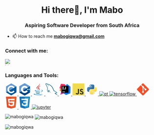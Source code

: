 <h1 align="center">Hi there👋, I'm Mabo</h1>
<h3 align="center">Aspiring Software Developer from South Africa</h3>

- 📫 How to reach me **mabogiqwa@gmail.com**

<h3 align="left">Connect with me:</h3>
<a href="https://www.linkedin.com/in/mabo-giqwa-7880522b5/" target="_blank" rel="noopener noreferrer" style="display: flex; align-items: center;">
  <img src="https://cdn-icons-png.flaticon.com/512/174/174857.png" alt="LinkedIn" style="width: 20px; height: 20px; margin-right: 8px;">
</a>
<p align="left">
</p>

<h3 align="left">Languages and Tools:</h3>
<p align="left">
  <!-- C -->
    <a href="https://www.learn-c.org/" target="_blank" rel="noreferrer"> 
        <img src="https://raw.githubusercontent.com/devicons/devicon/master/icons/c/c-original.svg" 
        alt="c" width="40" height="40"/> 
    </a>
  
  <!-- C++ -->
  <a href="https://www.w3schools.com/cpp/" target="_blank" rel="noreferrer">
    <img src="https://raw.githubusercontent.com/devicons/devicon/master/icons/cplusplus/cplusplus-original.svg" 
         alt="cplusplus" width="40" height="40"/>
  </a>

  <!-- Java -->
  <a href="https://www.w3schools.com/java/" target="_blank" rel="noreferrer">
    <img src="https://raw.githubusercontent.com/devicons/devicon/master/icons/java/java-original.svg" 
         alt="java" width="40" height="40"/>
  </a>

  <!-- SQL -->
  <a href="https://www.w3schools.com/sql/" target="_blank" rel="noreferrer">
    <img src="https://raw.githubusercontent.com/devicons/devicon/master/icons/mysql/mysql-original.svg" 
         alt="sql" width="40" height="40"/>
  </a>

  <!-- IntelliJ -->
  <a href="https://www.jetbrains.com/idea/" target="_blank" rel="noreferrer">
    <img src="https://raw.githubusercontent.com/devicons/devicon/master/icons/intellij/intellij-original.svg" 
         alt="intellij" width="40" height="40"/>
  </a>
  
  <!-- JavaScript -->
  <a href="https://developer.mozilla.org/en-US/docs/Web/JavaScript" target="_blank" rel="noreferrer">
    <img src="https://raw.githubusercontent.com/devicons/devicon/master/icons/javascript/javascript-original.svg" 
         alt="javascript" width="40" height="40"/>
  </a>
  
  <!-- Python -->
  <a href="https://www.python.org" target="_blank" rel="noreferrer">
    <img src="https://raw.githubusercontent.com/devicons/devicon/master/icons/python/python-original.svg" 
         alt="python" width="40" height="40"/>
  </a>
  
  <!-- Qt -->
  <a href="https://www.qt.io/" target="_blank" rel="noreferrer">
    <img src="https://upload.wikimedia.org/wikipedia/commons/0/0b/Qt_logo_2016.svg" 
         alt="qt" width="40" height="40"/>
  </a>
  
  <!-- TensorFlow -->
  <a href="https://www.tensorflow.org" target="_blank" rel="noreferrer">
    <img src="https://www.vectorlogo.zone/logos/tensorflow/tensorflow-icon.svg" 
         alt="tensorflow" width="40" height="40"/>
  </a>

  <!-- Git -->
  <a href="https://git-scm.com/" target="_blank" rel="noreferrer">
    <img src="https://raw.githubusercontent.com/devicons/devicon/master/icons/git/git-original.svg"
    alt="git" width="40" height="40"/>
  </a>
  
  <!-- HTML5 -->
  <a href="https://developer.mozilla.org/en-US/docs/Web/HTML" target="_blank" rel="noreferrer">
    <img src="https://raw.githubusercontent.com/devicons/devicon/master/icons/html5/html5-original.svg" 
         alt="html5" width="40" height="40"/>
  </a>
  
  <!-- CSS3 -->
  <a href="https://developer.mozilla.org/en-US/docs/Web/CSS" target="_blank" rel="noreferrer">
    <img src="https://raw.githubusercontent.com/devicons/devicon/master/icons/css3/css3-original.svg" 
         alt="css3" width="40" height="40"/>
  </a>
  
  <!-- Jupyter Notebooks -->
  <a href="https://jupyter.org/" target="_blank" rel="noreferrer">
    <img src="https://upload.wikimedia.org/wikipedia/commons/3/38/Jupyter_logo.svg" 
         alt="jupyter" width="40" height="40"/>
  </a>
</p>



<p><img align="left" src="https://github-readme-stats.vercel.app/api/top-langs?username=mabogiqwa&show_icons=true&locale=en&layout=compact" alt="mabogiqwa" /></p>

<p>&nbsp;<img align="center" src="https://github-readme-stats.vercel.app/api?username=mabogiqwa&show_icons=true&locale=en" alt="mabogiqwa" /></p>

<p><img align="center" src="https://github-readme-streak-stats.herokuapp.com/?user=mabogiqwa&" alt="mabogiqwa" /></p>
